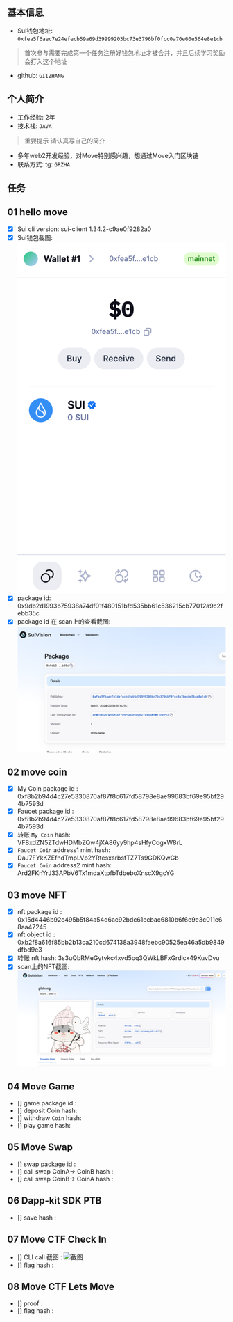 ## 基本信息
- Sui钱包地址: `0xfea5f6aec7e24efecb59a69d39999203bc73e3796bf0fcc0a70e60e564e8e1cb`
> 首次参与需要完成第一个任务注册好钱包地址才被合并，并且后续学习奖励会打入这个地址
- github: `GIIZHANG`

## 个人简介
- 工作经验: 2年
- 技术栈: `JAVA`
> 重要提示 请认真写自己的简介
- 多年web2开发经验，对Move特别感兴趣，想通过Move入门区块链
- 联系方式: tg: `GRZHA` 

## 任务

##   01 hello move  
- [x] Sui cli version: sui-client 1.34.2-c9ae0f9282a0
- [x] Sui钱包截图: ![Sui钱包截图](./wallet.png)
- [x] package id: 0x9db2d1993b75938a74df01f480151bfd535bb61c536215cb77012a9c2febb35c
- [x] package id 在 scan上的查看截图:![Scan截图](./code/task1/pack.png)

##   02 move coin
- [x] My Coin package id : 0xf8b2b94d4c27e5330870af87f8c617fd58798e8ae99683bf69e95bf294b7593d
- [x] Faucet package id :  0xf8b2b94d4c27e5330870af87f8c617fd58798e8ae99683bf69e95bf294b7593d
- [x] 转账 `My Coin` hash: VF8xdZN5ZTdwHDMbZQw4jXA86yy9hp4sHfyCogxW8rL
- [x] `Faucet Coin` address1 mint hash: DaJ7FYkKZEfndTmpLVp2YRtesxsrbsfTZ7Ts9GDKQwGb
- [x] `Faucet Coin` address2 mint hash: Ard2FKnYrJ33APbV6Tx1mdaXtpfbTdbeboXnscX9gcYG

##   03 move NFT
- [x] nft package id : 0x15d4446b92c495b5f84a54d6ac92bdc61ecbac6810b6f6e9e3c011e68aa47245
- [x] nft object id :  0xb2f8a616f85bb2b13ca210cd674138a3948faebc90525ea46a5db9849dfbd9e3
- [x] 转账 nft  hash: 3s3uQbRMeGytvkc4xvd5oq3QWkLBFxGrdicx49KuvDvu
- [x] scan上的NFT截图:![Scan截图](./nft.png)

##   04 Move Game
- [] game package id :
- [] deposit Coin hash:
- [] withdraw `Coin` hash:
- [] play game hash:

##   05 Move Swap
- [] swap package id :
- [] call swap CoinA-> CoinB  hash :
- [] call swap CoinB-> CoinA  hash :

##   06 Dapp-kit SDK PTB
- [] save hash :

##   07 Move CTF Check In
- [] CLI call 截图 : ![截图](./images/你的图片地址)
- [] flag hash :

##   08 Move CTF Lets Move
- [] proof : 
- [] flag hash :
